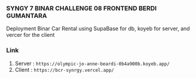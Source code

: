 ### SYNGY 7 BINAR CHALLENGE 08 FRONTEND BERDI GUMANTARA
Deployment Binar Car Rental using SupaBase for db, koyeb for server, and vercer for the client


### Link 
1. Server : `https://olympic-jo-anne-beardi-0b4a900b.koyeb.app/`
2. Client : `https://bcr-synrgy.vercel.app/`

